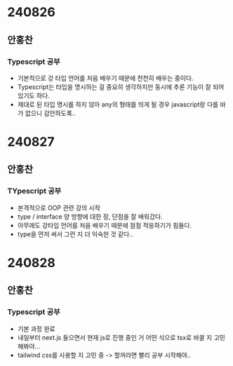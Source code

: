 # 240826
## 안홍찬
### Typescript 공부
 - 기본적으로 강 타입 언어를 처음 배우기 때문에 천천히 배우는 중이다.
 - Typescript는 타입을 명시하는 걸 중요히 생각하지만 동시에 추론 기능이 잘 되어있기도 하다.
 - 제대로 된 타입 명시를 하지 않아 any의 형태를 띄게 될 경우 javascript랑 다를 바가 없으니 감안하도록..

# 240827
## 안홍찬
### TYpescript 공부
 - 본격적으로 OOP 관련 강의 시작
 - type / interface 양 방향에 대한 장, 단점을 잘 배워갔다.
 - 아무래도 강타입 언어를 처음 배우기 때문에 점점 적응하기가 힘들다.
 - type을 먼저 써서 그런 지 더 익숙한 것 같다..

 # 240828
 ## 안홍찬
 ### Typescript 공부
  - 기본 과정 완료
  - 내일부터 next.js 들으면서 현재 js로 진행 중인 거 어떤 식으로 tsx로 바꿀 지 고민해봐야...
  - tailwind css를 사용할 지 고민 중 -> 할꺼라면 빨리 공부 시작해야..